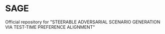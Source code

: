 # SAGE
Official repository for "STEERABLE ADVERSARIAL SCENARIO GENERATION VIA TEST-TIME PREFERENCE ALIGNMENT"
